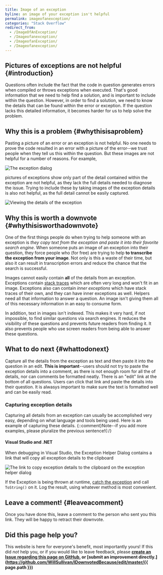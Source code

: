```yaml
---
title: Image of an exception
byline: an image of your exception isn't helpful
permalink: imageofanexception/
categories: "Stack Overflow"
redirect_from:
  - /ImageOfAnException/
  - /Imageofanexception/
  - /ImageofanException/
  - /Imageofanexception/
---
```

## Pictures of exceptions are not helpful {#introduction}
Questions often include the fact that the code in question generates errors when compiled or throws exceptions when executed. That's good information that we need to help find a solution, and is important to include within the question. However, in order to find a solution, we need to know the details that can be found within the error or exception. If the question lacks this detailed information, it becomes harder for us to help solve the problem.

## Why this is a problem {#whythisisaproblem}
Pasting a picture of an error or an exception is not helpful. No one needs to prove the code resulted in an error with a picture of the error--we trust people when they tell us this within the question. But these images are not helpful for a number of reasons. For example,

![The exception dialog](/images/stackoverflow/exceptionimage1.PNG)

pictures of exceptions show only part of the detail contained within the exception are not helpful, as they lack the full details needed to diagnose the issue. Trying to include these by taking images of the exception details is also not helpful, as the full detail cannot be easily captured.

![Viewing the details of the exception](/images/stackoverflow/exceptionimage3.PNG)

## Why this is worth a downvote {#whythisisworthadownvote}
One of the first things people do when trying to help someone with an exception is *they copy text from the exception and paste it into their favorite search engine*. When someone puts an image of an exception into their question, they force people who (for free) are trying to help **to transcribe the exception from your image**. Not only is this a waste of their time, but also it can result in transcription errors and reduce the chance that the search is successful.

Images cannot easily contain **all** of the details from an exception. Exceptions contain [stack traces](https://en.wikipedia.org/wiki/Stack_trace) which are often very long and won't fit in an image. Exceptions also can contain *inner exceptions* which have stack traces of their own, and they can have inner exceptions as well. Helpers need all that information to answer a question. An image isn't giving them all of this necessary information in an easy to consume form.

In addition, text in images isn't indexed. This makes it very hard, if not impossible, to find similar questions via search engines. It reduces the visibility of these questions and prevents future readers from finding it. It also prevents people who use screen readers from being able to answer these questions.

## What to do next {#whattodonext}
Capture all the details from the exception as text and then paste it into the question in an edit. **This is important**--users should not try to paste the exception details into a comment, as there is not enough room for all the of details, nor can comments be formatted neatly. There is an "edit" link at the bottom of all questions. Users can click that link and paste the details into their question. It is alwasys important to make sure the text is formatted well and can be easily read.

### Capturing exception details
Capturing all details from an exception can usually be accomplished very easy, depending on what language and tools being used. Here is an example of capturing these details. {::comment}Note--if you add more examples, please pluralize the previous sentence!{:/}

#### Visual Studio and .NET
When debugging in Visual Studio, the Exception Helper Dialog contains a link that will copy all exception details to the clipboard 

![The link to copy exception details to the clipboard on the exception helper dialog](/images/stackoverflow/exceptionimage2.PNG)

If the Exception is being thrown at runtime, [catch the exception](https://stackoverflow.com/questions/9526139/how-to-catch-exceptions) and call `ToString()` on it. Log the result, using whatever method is most convenient.

## Leave a comment! {#leaveacomment}
Once you have done this, leave a comment to the person who sent you this link. They will be happy to retract their downvote.

## Did this page help you?
This website is here for everyone's benefit, most importantly yours! If this did <i>not</i> help you, or if you would
like to leave feedback, please **[create an Issue regarding this page on GitHub,](https://github.com/WillSullivan/IDownvotedBecause/issues/new) or [submit an improvement directly.](https://github.com/WillSullivan/IDownvotedBecause/edit/master/{{ page.path }})**
